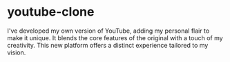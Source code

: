 # youtube-clone
I've developed my own version of YouTube, adding my personal flair to make it unique. It blends the core features of the original with a touch of my creativity. This new platform offers a distinct experience tailored to my vision.
